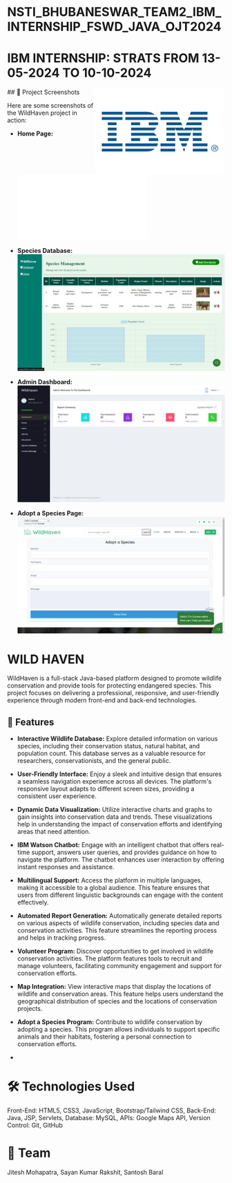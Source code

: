 # NSTI_BHUBANESWAR_TEAM2_IBM_INTERNSHIP_FSWD_JAVA_OJT2024
# IBM INTERNSHIP: STRATS FROM 13-05-2024 TO 10-10-2024
<img align= "right" src="https://github.com/jiteshmohapatra/IBMADIT_OJTPROJECT_2024/blob/9e51a1d9e9e97b2822059c3220268d20173794ab/IBM.jpg" width="300" height="200" align-items="right">
## 📸 Project Screenshots

Here are some screenshots of the WildHaven project in action:

- **Home Page:**
  ![Home Page Screenshot](landing_page.pdf)

- **Species Database:**
  ![Species Database Screenshot](species_databases.png)


- **Admin Dashboard:**
  ![Species Database Screenshot](admin.png)

- **Adopt a Species Page:**
  ![Adopt a Species Screenshot](adopt.png)


# WILD HAVEN
 WildHaven is a full-stack Java-based platform designed to promote wildlife conservation and provide tools for protecting endangered species. This project focuses on delivering a professional, responsive, and user-friendly experience through modern front-end and back-end technologies.
 
## 🚀 Features

- **Interactive Wildlife Database:** Explore detailed information on various species, including their conservation status, natural habitat, and population count. This database serves as a valuable resource for researchers, conservationists, and the general public.

- **User-Friendly Interface:** Enjoy a sleek and intuitive design that ensures a seamless navigation experience across all devices. The platform's responsive layout adapts to different screen sizes, providing a consistent user experience.

- **Dynamic Data Visualization:** Utilize interactive charts and graphs to gain insights into conservation data and trends. These visualizations help in understanding the impact of conservation efforts and identifying areas that need attention.

- **IBM Watson Chatbot:** Engage with an intelligent chatbot that offers real-time support, answers user queries, and provides guidance on how to navigate the platform. The chatbot enhances user interaction by offering instant responses and assistance.

- **Multilingual Support:** Access the platform in multiple languages, making it accessible to a global audience. This feature ensures that users from different linguistic backgrounds can engage with the content effectively.

- **Automated Report Generation:** Automatically generate detailed reports on various aspects of wildlife conservation, including species data and conservation activities. This feature streamlines the reporting process and helps in tracking progress.

- **Volunteer Program:** Discover opportunities to get involved in wildlife conservation activities. The platform features tools to recruit and manage volunteers, facilitating community engagement and support for conservation efforts.

- **Map Integration:** View interactive maps that display the locations of wildlife and conservation areas. This feature helps users understand the geographical distribution of species and the locations of conservation projects.

- **Adopt a Species Program:** Contribute to wildlife conservation by adopting a species. This program allows individuals to support specific animals and their habitats, fostering a personal connection to conservation efforts.
- 
# 🛠 Technologies Used
Front-End: HTML5, CSS3, JavaScript, Bootstrap/Tailwind CSS,
Back-End: Java, JSP, Servlets,
Database: MySQL,
APIs: Google Maps API,
Version Control: Git, GitHub

# 👥 Team
Jitesh Mohapatra,
Sayan Kumar Rakshit,
Santosh Baral
